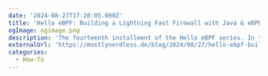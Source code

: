 ```yaml
---
date: '2024-08-27T17:20:05.000Z'
title: '‍Hello eBPF: Building a Lightning Fast Firewall with Java & eBPF (14)'
ogImage: ogimage.png
description: 'The fourteenth installment of the Hello eBPF series. In this part, you’ll learn how to build a Lightning Fast Firewall with Java & eBPF'
externalUrl: 'https://mostlynerdless.de/blog/2024/08/27/hello-ebpf-building-a-lightning-fast-firewall-with-java-ebpf-14/'
categories:
  - How-To
---
```

